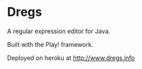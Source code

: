 Dregs
=====

A regular expression editor for Java.

Built with the Play! framework.

Deployed on heroku at http://www.dregs.info


